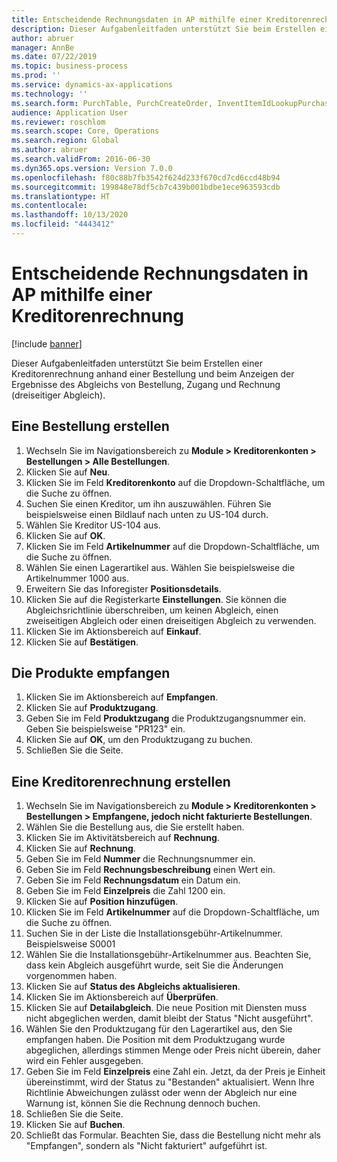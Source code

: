 ```yaml
---
title: Entscheidende Rechnungsdaten in AP mithilfe einer Kreditorenrechnung
description: Dieser Aufgabenleitfaden unterstützt Sie beim Erstellen einer Kreditorenrechnung anhand einer Bestellung und beim Anzeigen der Ergebnisse des Abgleichs von Bestellung, Zugang und Rechnung (dreiseitiger Abgleich).
author: abruer
manager: AnnBe
ms.date: 07/22/2019
ms.topic: business-process
ms.prod: ''
ms.service: dynamics-ax-applications
ms.technology: ''
ms.search.form: PurchTable, PurchCreateOrder, InventItemIdLookupPurchase, PurchEditLines, VendEditInvoice, InventItemIdLookupSimple, VendInvoiceMatchingDetails
audience: Application User
ms.reviewer: roschlom
ms.search.scope: Core, Operations
ms.search.region: Global
ms.author: abruer
ms.search.validFrom: 2016-06-30
ms.dyn365.ops.version: Version 7.0.0
ms.openlocfilehash: f80c88b7fb3542f624d233f670cd7cd6ccd48b94
ms.sourcegitcommit: 199848e78df5cb7c439b001bdbe1ece963593cdb
ms.translationtype: HT
ms.contentlocale: 
ms.lasthandoff: 10/13/2020
ms.locfileid: "4443412"
---
```

# <a name="key-invoice-data-in-ap-using-a-vendor-invoice"></a>Entscheidende Rechnungsdaten in AP mithilfe einer Kreditorenrechnung

[!include [banner](../../includes/banner.md)]

Dieser Aufgabenleitfaden unterstützt Sie beim Erstellen einer Kreditorenrechnung anhand einer Bestellung und beim Anzeigen der Ergebnisse des Abgleichs von Bestellung, Zugang und Rechnung (dreiseitiger Abgleich).


## <a name="create-a-purchase-order"></a>Eine Bestellung erstellen
1. Wechseln Sie im Navigationsbereich zu **Module > Kreditorenkonten > Bestellungen > Alle Bestellungen**.
2. Klicken Sie auf **Neu**.
3. Klicken Sie im Feld **Kreditorenkonto** auf die Dropdown-Schaltfläche, um die Suche zu öffnen.
4. Suchen Sie einen Kreditor, um ihn auszuwählen. Führen Sie beispielsweise einen Bildlauf nach unten zu US-104 durch.
5. Wählen Sie Kreditor US-104 aus.
6. Klicken Sie auf **OK**.
7. Klicken Sie im Feld **Artikelnummer** auf die Dropdown-Schaltfläche, um die Suche zu öffnen.
8. Wählen Sie einen Lagerartikel aus. Wählen Sie beispielsweise die Artikelnummer 1000 aus.
9. Erweitern Sie das Inforegister **Positionsdetails**.
10. Klicken Sie auf die Registerkarte **Einstellungen**. Sie können die Abgleichsrichtlinie überschreiben, um keinen Abgleich, einen zweiseitigen Abgleich oder einen dreiseitigen Abgleich zu verwenden.  
11. Klicken Sie im Aktionsbereich auf **Einkauf**.
12. Klicken Sie auf **Bestätigen**.

## <a name="receive-the-products"></a>Die Produkte empfangen
1. Klicken Sie im Aktionsbereich auf **Empfangen**.
2. Klicken Sie auf **Produktzugang**.
3. Geben Sie im Feld **Produktzugang** die Produktzugangsnummer ein. Geben Sie beispielsweise "PR123" ein.
4. Klicken Sie auf **OK**, um den Produktzugang zu buchen.
5. Schließen Sie die Seite.

## <a name="create-a-vendor-invoice"></a>Eine Kreditorenrechnung erstellen
1. Wechseln Sie im Navigationsbereich zu **Module > Kreditorenkonten > Bestellungen > Empfangene, jedoch nicht fakturierte Bestellungen**.
2. Wählen Sie die Bestellung aus, die Sie erstellt haben.
3. Klicken Sie im Aktivitätsbereich auf **Rechnung**.
4. Klicken Sie auf **Rechnung**.
5. Geben Sie im Feld **Nummer** die Rechnungsnummer ein.
6. Geben Sie im Feld **Rechnungsbeschreibung** einen Wert ein.
7. Geben Sie im Feld **Rechnungsdatum** ein Datum ein.
8. Geben Sie im Feld **Einzelpreis** die Zahl 1200 ein.
9. Klicken Sie auf **Position hinzufügen**.
10. Klicken Sie im Feld **Artikelnummer** auf die Dropdown-Schaltfläche, um die Suche zu öffnen.
11. Suchen Sie in der Liste die Installationsgebühr-Artikelnummer. Beispielsweise S0001
12. Wählen Sie die Installationsgebühr-Artikelnummer aus. Beachten Sie, dass kein Abgleich ausgeführt wurde, seit Sie die Änderungen vorgenommen haben.  
13. Klicken Sie auf **Status des Abgleichs aktualisieren**.
14. Klicken Sie im Aktionsbereich auf **Überprüfen**.
15. Klicken Sie auf **Detailabgleich**. Die neue Position mit Diensten muss nicht abgeglichen werden, damit bleibt der Status "Nicht ausgeführt".  
16. Wählen Sie den Produktzugang für den Lagerartikel aus, den Sie empfangen haben. Die Position mit dem Produktzugang wurde abgeglichen, allerdings stimmen Menge oder Preis nicht überein, daher wird ein Fehler ausgegeben.  
17. Geben Sie im Feld **Einzelpreis** eine Zahl ein. Jetzt, da der Preis je Einheit übereinstimmt, wird der Status zu "Bestanden" aktualisiert. Wenn Ihre Richtlinie Abweichungen zulässt oder wenn der Abgleich nur eine Warnung ist, können Sie die Rechnung dennoch buchen.  
18. Schließen Sie die Seite.
19. Klicken Sie auf **Buchen**.
20. Schließt das Formular. Beachten Sie, dass die Bestellung nicht mehr als "Empfangen", sondern als "Nicht fakturiert" aufgeführt ist.  

